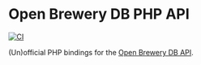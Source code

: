 # Open Brewery DB PHP API

[![CI](https://github.com/JoeyMckenzie/openbrewerydb-php-api/actions/workflows/ci.yml/badge.svg)](https://github.com/JoeyMckenzie/openbrewerydb-php-api/actions/workflows/ci.yml)

(Un)official PHP bindings for the [Open Brewery DB API](https://openbrewerydb.org/).